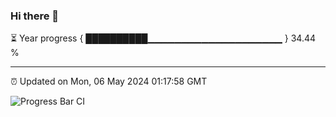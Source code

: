 ### Hi there 👋

⏳ Year progress { ██████████▁▁▁▁▁▁▁▁▁▁▁▁▁▁▁▁▁▁▁▁ } 34.44 %

---

⏰ Updated on Mon, 06 May 2024 01:17:58 GMT

![Progress Bar CI](https://github.com/ZhaoGui/ZhaoGui/workflows/Progress%20Bar%20CI/badge.svg)
